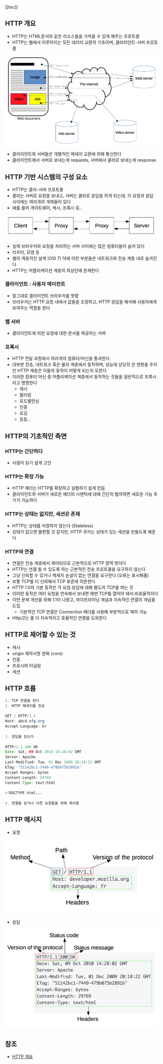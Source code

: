 [[toc]]

## HTTP 개요

- HTTP는 HTML문서와 같은 리소스들을 가져올 수 있게 해주는 프로토콜
- HTTP는 웹에서 이루어지는 모든 데이터 교환의 기초이며, 클라이언트-서버 프로토콜

![alt](../../images/http1.png)

- 클라이언트와 서버들은 개별적인 메세지 교환에 의해 통신한다
- 클라이언트에서 서버로 보내는게 requests, 서버에서 클라로 보네는게 response

## HTTP 기반 시스템의 구성 요소
- HTTP는 클라-서버 프로토콜
- 클라는 서버로 요청을 보내고, 서버는 클라로 응답을 하게 되는데, 이 요청과 응답 사이에는 여러개의 개체들이 있다
- 예를 들어 게이트웨이, 캐시, 프록시 등..

![alt](../../images/http2.png)

- 실제 브라우저와 요청을 처리하는 서버 사이에는 많은 컴퓨터들이 숨어 있다
- 라우터, 모뎀 등
- 웹의 계층적인 설계 (OSI 7) 덕에 이런 부분들은 네트워크와 전송 계층 내로 숨겨진다
- HTTP는 어플리케이션 계층의 최상단에 존재한다

### 클라이언트 : 사용자 에이전트
- 말그대로 클라이언트 브라우저를 뜻함
- 브라우저는 HTTP 요청 내에서 값들을 조정하고, HTTP 응답을 해석해 사용자에게 보여주는 역할을 한다

### 웹 서버
- 클라이언트에 의한 요청에 대한 문서를 제공하는 서버

### 프록시
- HTTP 전달 과정에서 여러개의 컴퓨터/머신을 통과한다
- 대부분 전송, 네트워크 혹은 물리 계층에서 동작하며, 성능에 상당히 큰 영향을 주지만 HTTP 계층은 이들의 동작이 어떻게 되는지 모른다
- 이러한 컴퓨터 머신 중 어플리케이션 계층에서 동작하는 것들을 일반적으로 프록시 라고 명명한다
    - 캐시
    - 필터링
    - 로드밸런싱
    - 인증
    - 로깅
    - 등등..

## HTTP의 기초적인 측면
### HTTP는 간단하다
- 사람이 읽기 쉽게 고안

### HTTP는 확장 가능
- HTTP 헤더는 HTTP를 확장하고 실험하기 쉽게 만듬
- 클라이언트와 서버가 새로운 헤더의 시맨틱에 대해 간단히 협의하면 새로운 기능 추가가 가능하다

### HTTP는 상태는 없지만, 세션은 존재
- HTTP는 상태를 저장하지 않는다 (Stateless)
- 상태가 없으면 불편할 것 같지만, HTTP 쿠키는 상태가 있는 세션을 만들도록 해준다

### HTTP와 연결
- 연결은 전송 계층에서 제어되므로 근본적으로 HTTP 영역 밖이다
- HTTP는 연결 될 수 있도록 하는 근본적인 전송 프로토콜을 요구하지 않는다
- 그냥 신뢰할 수 있거나 메세지 손실이 없는 연결을 요구한다 (오류는 표시해줌)
- 보통 TCP를 더 신뢰해서 TCP 표준에 의존한다
- HTTP 1.0의 기본 동작은 각 요청.응답에 대해 별도의 TCP를 여는 것
- 이러한 동작은 여러 요청을 연속해서 보내면 매번 TCP를 열어야 돼서 비효율적이다
- 이런 문제 개선을 위해 1.1이 나왔고, 파이프라이닝 개념과 지속적인 연결의 개념을 도입
    - 기본적인 TCP 연결은 Connection 헤더를 사용해 부분적으로 제어 가능
- Http/2는 좀 더 지속적이고 효율적인 연결을 도와준다

## HTTP로 제어할 수 있는 것
- 캐시
- origin 제약사항 완화 (cors)
- 인증
- 프로시와 터널링
- 세션

## HTTP 흐름

```java
1. TCP 연결을 연다
2. HTTP 메세지를 전송

GET / HTTP/1.1
Host: abcd.efg.org
Accept-Language: kr

3. 응답을 읽는다

HTTP/1.1 200 OK
Date: Sat, 09 Oct 2010 14:28:02 GMT
Server: Apache
Last-Modified: Tue, 01 Dec 2009 20:18:22 GMT
ETag: "51142bc1-7449-479b075b2891b"
Accept-Ranges: bytes
Content-Length: 29769
Content-Type: text/html

<!DOCTYPE html... 

4. 연결을 닫거나 다른 요청들을 위해 재사용
```

## HTTP 메시지

- 요청

![alt](../../images/http3.png)

- 응답

![alt](../../images/http4.png)

## 참조
- [HTTP 개요](https://developer.mozilla.org/ko/docs/Web/HTTP/Overview)